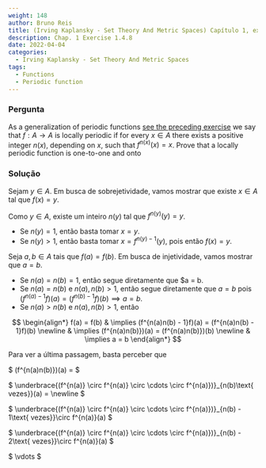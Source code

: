```yaml
---
weight: 148
author: Bruno Reis
title: (Irving Kaplansky - Set Theory And Metric Spaces) Capítulo 1, exercício 1.4.8
description: Chap. 1 Exercise 1.4.8
date: 2022-04-04
categories:
  - Irving Kaplansky - Set Theory And Metric Spaces
tags:
  - Functions
  - Periodic function
---
```

### Pergunta
As a generalization of periodic functions [see the preceding exercise](/posts/set-theory-and-metric-spaces/capitulo-1-exercicio-1.4.7/) we say that $f: A \rightarrow A$ is locally periodic if for every $x \in A$ there exists a positive integer $n(x)$, depending on $x$, such that $f^{n(x)}(x) = x$. Prove that a locally periodic function is one-to-one and onto

### Solução
Sejam $y \in A$. Em busca de sobrejetividade, vamos mostrar que existe $x \in A$ tal que $f(x) = y$.

Como $y \in A$, existe um inteiro $n(y)$ tal que $f^{n(y)}(y) = y$.
- Se $n(y) = 1$, então basta tomar $x = y$.
- Se $n(y) > 1$, então basta tomar $x = f^{n(y) - 1}(y)$, pois então $f(x) = y$.

Seja $a,b \in A$ tais que $f(a) = f(b)$. Em busca de injetividade, vamos mostrar que $a = b$. 

- Se $n(a) = n(b) = 1$, então segue diretamente que $a = b.
- Se $n(a) = n(b)$ e $n(a),n(b) > 1$, então segue diretamente que $a = b$ pois $(f^{n(a) - 1}f)(a) = (f^{n(b)-1}f)(b) \implies a = b$.
- Se $n(a) > n(b)$ e $n(a),n(b) > 1$, então

$$
\begin{align*}
  f(a) = f(b) & \implies (f^{n(a)n(b) - 1}f)(a) = (f^{n(a)n(b) - 1}f)(b) \newline
    & \implies (f^{n(a)n(b)})(a) = (f^{n(a)n(b)})(b) \newline
    & \implies a = b
\end{align*}
$$

Para ver a última passagem, basta perceber que

$
(f^{n(a)n(b)})(a) =
$

$
\underbrace{(f^{n(a)} \circ f^{n(a)} \circ \cdots \circ f^{n(a)})}_{n(b)\text{ vezes}}(a) = \newline
$

$
\underbrace{(f^{n(a)} \circ f^{n(a)} \circ \cdots \circ f^{n(a)})}_{n(b) - 1\text{ vezes}}\circ f^{n(a)}(a) 
$

$
\underbrace{(f^{n(a)} \circ f^{n(a)} \circ \cdots \circ f^{n(a)})}_{n(b) - 2\text{ vezes}}\circ f^{n(a)}(a) 
$

$
\vdots
$
